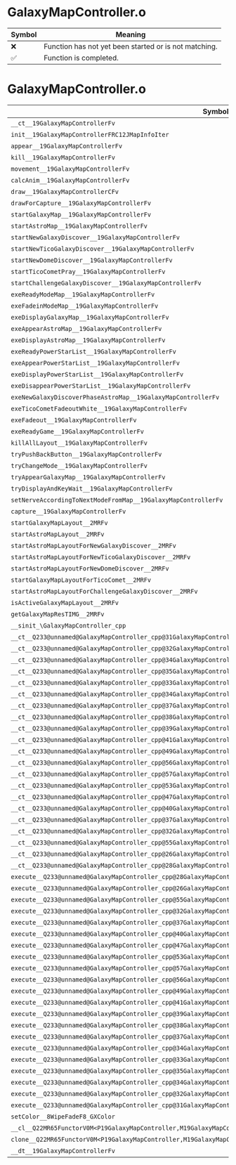 # GalaxyMapController.o
| Symbol | Meaning 
| ------------- | ------------- 
| :x: | Function has not yet been started or is not matching. 
| :white_check_mark: | Function is completed. 


# GalaxyMapController.o
| Symbol | Decompiled? |
| ------------- | ------------- |
| `__ct__19GalaxyMapControllerFv` | :x: |
| `init__19GalaxyMapControllerFRC12JMapInfoIter` | :x: |
| `appear__19GalaxyMapControllerFv` | :x: |
| `kill__19GalaxyMapControllerFv` | :x: |
| `movement__19GalaxyMapControllerFv` | :x: |
| `calcAnim__19GalaxyMapControllerFv` | :x: |
| `draw__19GalaxyMapControllerCFv` | :x: |
| `drawForCapture__19GalaxyMapControllerFv` | :x: |
| `startGalaxyMap__19GalaxyMapControllerFv` | :x: |
| `startAstroMap__19GalaxyMapControllerFv` | :x: |
| `startNewGalaxyDiscover__19GalaxyMapControllerFv` | :x: |
| `startNewTicoGalaxyDiscover__19GalaxyMapControllerFv` | :x: |
| `startNewDomeDiscover__19GalaxyMapControllerFv` | :x: |
| `startTicoCometPray__19GalaxyMapControllerFv` | :x: |
| `startChallengeGalaxyDiscover__19GalaxyMapControllerFv` | :x: |
| `exeReadyModeMap__19GalaxyMapControllerFv` | :x: |
| `exeFadeinModeMap__19GalaxyMapControllerFv` | :x: |
| `exeDisplayGalaxyMap__19GalaxyMapControllerFv` | :x: |
| `exeAppearAstroMap__19GalaxyMapControllerFv` | :x: |
| `exeDisplayAstroMap__19GalaxyMapControllerFv` | :x: |
| `exeReadyPowerStarList__19GalaxyMapControllerFv` | :x: |
| `exeAppearPowerStarList__19GalaxyMapControllerFv` | :x: |
| `exeDisplayPowerStarList__19GalaxyMapControllerFv` | :x: |
| `exeDisappearPowerStarList__19GalaxyMapControllerFv` | :x: |
| `exeNewGalaxyDiscoverPhaseAstroMap__19GalaxyMapControllerFv` | :x: |
| `exeTicoCometFadeoutWhite__19GalaxyMapControllerFv` | :x: |
| `exeFadeout__19GalaxyMapControllerFv` | :x: |
| `exeReadyGame__19GalaxyMapControllerFv` | :x: |
| `killAllLayout__19GalaxyMapControllerFv` | :x: |
| `tryPushBackButton__19GalaxyMapControllerFv` | :x: |
| `tryChangeMode__19GalaxyMapControllerFv` | :x: |
| `tryAppearGalaxyMap__19GalaxyMapControllerFv` | :x: |
| `tryDisplayAndKeyWait__19GalaxyMapControllerFv` | :x: |
| `setNerveAccordingToNextModeFromMap__19GalaxyMapControllerFv` | :x: |
| `capture__19GalaxyMapControllerFv` | :x: |
| `startGalaxyMapLayout__2MRFv` | :x: |
| `startAstroMapLayout__2MRFv` | :x: |
| `startAstroMapLayoutForNewGalaxyDiscover__2MRFv` | :x: |
| `startAstroMapLayoutForNewTicoGalaxyDiscover__2MRFv` | :x: |
| `startAstroMapLayoutForNewDomeDiscover__2MRFv` | :x: |
| `startGalaxyMapLayoutForTicoComet__2MRFv` | :x: |
| `startAstroMapLayoutForChallengeGalaxyDiscover__2MRFv` | :x: |
| `isActiveGalaxyMapLayout__2MRFv` | :x: |
| `getGalaxyMapResTIMG__2MRFv` | :x: |
| `__sinit_\GalaxyMapController_cpp` | :x: |
| `__ct__Q233@unnamed@GalaxyMapController_cpp@31GalaxyMapControllerReadyModeMapFv` | :x: |
| `__ct__Q233@unnamed@GalaxyMapController_cpp@32GalaxyMapControllerFadeinModeMapFv` | :x: |
| `__ct__Q233@unnamed@GalaxyMapController_cpp@34GalaxyMapControllerAppearGalaxyMapFv` | :x: |
| `__ct__Q233@unnamed@GalaxyMapController_cpp@35GalaxyMapControllerDisplayGalaxyMapFv` | :x: |
| `__ct__Q233@unnamed@GalaxyMapController_cpp@33GalaxyMapControllerAppearAstroMapFv` | :x: |
| `__ct__Q233@unnamed@GalaxyMapController_cpp@34GalaxyMapControllerDisplayAstroMapFv` | :x: |
| `__ct__Q233@unnamed@GalaxyMapController_cpp@37GalaxyMapControllerReadyPowerStarListFv` | :x: |
| `__ct__Q233@unnamed@GalaxyMapController_cpp@38GalaxyMapControllerAppearPowerStarListFv` | :x: |
| `__ct__Q233@unnamed@GalaxyMapController_cpp@39GalaxyMapControllerDisplayPowerStarListFv` | :x: |
| `__ct__Q233@unnamed@GalaxyMapController_cpp@41GalaxyMapControllerDisappearPowerStarListFv` | :x: |
| `__ct__Q233@unnamed@GalaxyMapController_cpp@49GalaxyMapControllerNewGalaxyDiscoverPhaseAstroMapFv` | :x: |
| `__ct__Q233@unnamed@GalaxyMapController_cpp@56GalaxyMapControllerNewGalaxyDiscoverPhaseAppearGalaxyMapFv` | :x: |
| `__ct__Q233@unnamed@GalaxyMapController_cpp@57GalaxyMapControllerNewGalaxyDiscoverPhaseDisplayGalaxyMapFv` | :x: |
| `__ct__Q233@unnamed@GalaxyMapController_cpp@53GalaxyMapControllerNewTicoGalaxyDiscoverPhaseAstroMapFv` | :x: |
| `__ct__Q233@unnamed@GalaxyMapController_cpp@47GalaxyMapControllerNewDomeDiscoverPhaseAstroMapFv` | :x: |
| `__ct__Q233@unnamed@GalaxyMapController_cpp@40GalaxyMapControllerTicoCometFadeoutWhiteFv` | :x: |
| `__ct__Q233@unnamed@GalaxyMapController_cpp@37GalaxyMapControllerTicoCometWaitWhiteFv` | :x: |
| `__ct__Q233@unnamed@GalaxyMapController_cpp@32GalaxyMapControllerTicoCometPrayFv` | :x: |
| `__ct__Q233@unnamed@GalaxyMapController_cpp@55GalaxyMapControllerChallengeGalaxyDiscoverPhaseAstroMapFv` | :x: |
| `__ct__Q233@unnamed@GalaxyMapController_cpp@26GalaxyMapControllerFadeoutFv` | :x: |
| `__ct__Q233@unnamed@GalaxyMapController_cpp@28GalaxyMapControllerReadyGameFv` | :x: |
| `execute__Q233@unnamed@GalaxyMapController_cpp@28GalaxyMapControllerReadyGameCFP5Spine` | :x: |
| `execute__Q233@unnamed@GalaxyMapController_cpp@26GalaxyMapControllerFadeoutCFP5Spine` | :x: |
| `execute__Q233@unnamed@GalaxyMapController_cpp@55GalaxyMapControllerChallengeGalaxyDiscoverPhaseAstroMapCFP5Spine` | :x: |
| `execute__Q233@unnamed@GalaxyMapController_cpp@32GalaxyMapControllerTicoCometPrayCFP5Spine` | :x: |
| `execute__Q233@unnamed@GalaxyMapController_cpp@37GalaxyMapControllerTicoCometWaitWhiteCFP5Spine` | :x: |
| `execute__Q233@unnamed@GalaxyMapController_cpp@40GalaxyMapControllerTicoCometFadeoutWhiteCFP5Spine` | :x: |
| `execute__Q233@unnamed@GalaxyMapController_cpp@47GalaxyMapControllerNewDomeDiscoverPhaseAstroMapCFP5Spine` | :x: |
| `execute__Q233@unnamed@GalaxyMapController_cpp@53GalaxyMapControllerNewTicoGalaxyDiscoverPhaseAstroMapCFP5Spine` | :x: |
| `execute__Q233@unnamed@GalaxyMapController_cpp@57GalaxyMapControllerNewGalaxyDiscoverPhaseDisplayGalaxyMapCFP5Spine` | :x: |
| `execute__Q233@unnamed@GalaxyMapController_cpp@56GalaxyMapControllerNewGalaxyDiscoverPhaseAppearGalaxyMapCFP5Spine` | :x: |
| `execute__Q233@unnamed@GalaxyMapController_cpp@49GalaxyMapControllerNewGalaxyDiscoverPhaseAstroMapCFP5Spine` | :x: |
| `execute__Q233@unnamed@GalaxyMapController_cpp@41GalaxyMapControllerDisappearPowerStarListCFP5Spine` | :x: |
| `execute__Q233@unnamed@GalaxyMapController_cpp@39GalaxyMapControllerDisplayPowerStarListCFP5Spine` | :x: |
| `execute__Q233@unnamed@GalaxyMapController_cpp@38GalaxyMapControllerAppearPowerStarListCFP5Spine` | :x: |
| `execute__Q233@unnamed@GalaxyMapController_cpp@37GalaxyMapControllerReadyPowerStarListCFP5Spine` | :x: |
| `execute__Q233@unnamed@GalaxyMapController_cpp@34GalaxyMapControllerDisplayAstroMapCFP5Spine` | :x: |
| `execute__Q233@unnamed@GalaxyMapController_cpp@33GalaxyMapControllerAppearAstroMapCFP5Spine` | :x: |
| `execute__Q233@unnamed@GalaxyMapController_cpp@35GalaxyMapControllerDisplayGalaxyMapCFP5Spine` | :x: |
| `execute__Q233@unnamed@GalaxyMapController_cpp@34GalaxyMapControllerAppearGalaxyMapCFP5Spine` | :x: |
| `execute__Q233@unnamed@GalaxyMapController_cpp@32GalaxyMapControllerFadeinModeMapCFP5Spine` | :x: |
| `execute__Q233@unnamed@GalaxyMapController_cpp@31GalaxyMapControllerReadyModeMapCFP5Spine` | :x: |
| `setColor__8WipeFadeF8_GXColor` | :x: |
| `__cl__Q22MR65FunctorV0M<P19GalaxyMapController,M19GalaxyMapControllerFPCvPv_v>CFv` | :x: |
| `clone__Q22MR65FunctorV0M<P19GalaxyMapController,M19GalaxyMapControllerFPCvPv_v>CFP7JKRHeap` | :x: |
| `__dt__19GalaxyMapControllerFv` | :x: |
